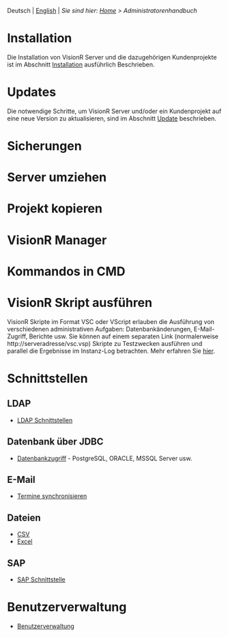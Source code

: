 <!-- TITLE: Administratorenhandbuch -->
<!-- SUBTITLE: Administrative Aufgaben im VisionR System -->

Deutsch | [English](../../en/system-admin-guide/system-admin-guide) | *Sie sind hier: [Home](../../home) > Administratorenhandbuch*
# Installation

Die Installation von VisionR Server und die dazugehörigen Kundenprojekte ist im Abschnitt [Installation](installation) ausführlich Beschrieben.

# Updates

Die notwendige Schritte, um VisionR Server und/oder ein Kundenprojekt auf eine neue Version zu aktualisieren, sind im Abschnitt [Update](update) beschrieben.

# Sicherungen
# Server umziehen
# Projekt kopieren
# VisionR Manager
# Kommandos in CMD
# VisionR Skript ausführen
VisionR Skripte im Format VSC oder VScript erlauben die Ausführung von verschiedenen administrativen Aufgaben: Datenbankänderungen, E-Mail-Zugriff, Berichte usw. 
Sie können auf einem separaten Link (normalerweise http://serveradresse/vsc.vsp) Skripte zu Testzwecken ausführen und parallel die Ergebnisse im Instanz-Log betrachten.
Mehr erfahren Sie [hier](/en/developer-guide/vsc).
# Schnittstellen
## LDAP
* [LDAP Schnittstellen](/de/system-admin-guide/interfaces/ldap)
## Datenbank über JDBC
* [Datenbankzugriff](/de/system-admin-guide/interfaces/database) - PostgreSQL, ORACLE, MSSQL Server usw.
## E-Mail
* [Termine synchronisieren](/de/system-admin-guide/interfaces/ics)
## Dateien
* [CSV](/de/system-admin-guide/interfaces/csv)
* [Excel](/de/system-admin-guide/interfaces/excel)
## SAP
* [SAP Schnittstelle](/de/system-admin-guide/interfaces/sap)

# Benutzerverwaltung
* [Benutzerverwaltung](/de/user-guide/system/user-management)